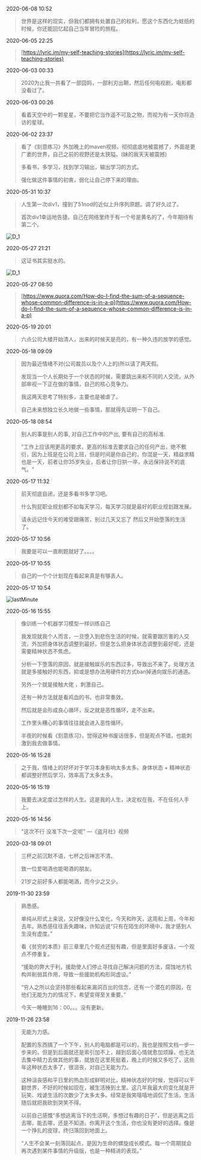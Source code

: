 2020-06-08 10:52

> 世界是这样的现实，但我们都拥有处置自己的权利，愿这个东西化为蛀纸的时候，你还能回忆起自己当年冒险的旅程。

2020-06-05 22:25

> [https://lyric.im/my-self-teaching-stories](https://lyric.im/my-self-teaching-stories)

2020-06-03 00:33

> 2020为止我一共看了一部囧妈，一部利刃出鞘，然后任何电视剧，电影都没看过了。

2020-06-03 00:26

> 看着天空中的一颗星星，不要把它当作遥不可及之物，而视为有一天你将造访的星球。

2020-06-02 23:37

> 看了《刻意练习》外加晚上的maven视频，彻彻底底地被震撼了，外面是更广袤的世界，自己之前的视野还是太狭隘。(妹的我天天被震撼)
>
> 多看书，多学习，找到学习输出，输出学习的方式。
>
> 强化做这件事情的初衷，弱化让自己停下来的理由。

2020-05-31 10:37

> 人生第一次div1，撞到了51nod的近似上升序列原题。调了好久过了。
>
> 首次div1幸运地告捷。自己在网络里终于有一个号是黄名的了，今年期待有第二个。

![D_1](https://raw.githubusercontent.com/2997ms/My_Algorithm/master/source_pic/Codechef1.png)

2020-05-27 21:21

> 这证书其实挺水的。

![D_1](https://raw.githubusercontent.com/2997ms/My_Algorithm/master/source_pic/hackerrank/C1.jpeg)

2020-05-27 08:50

> [https://www.quora.com/How-do-I-find-the-sum-of-a-sequence-whose-common-difference-is-in-a-p](https://www.quora.com/How-do-I-find-the-sum-of-a-sequence-whose-common-difference-is-in-a-p)

2020-05-19 20:01

> 六点公司大楼开始清人，出来的时候天是亮的，有一种久违的放学的感觉。

2020-05-18 09:09

> 因为最近情绪不对(公司裁员以及个人上的)所以请了两天假。
>
> 发现当一个人长期处于一个状态的时候，需要跳出来和不同的人交流，从外部审视一下正在做的事情，自己的核心竞争力。
>
> 我这两天思考了特别多，主要也是被虐了。
>
> 自己未来想独立长久地做一些事情，那就得先证明一下自己。

2020-05-18 08:54

> 别人的事是别人的事, 对自己工作中的产出, 要有自己的高标准.
>
> ”工作上应该用更高的要求，更高的标准去要求自己的任何产出，绝不敷衍，因为上班是在公司上班，但是时间是你自己的，你混是一天，精益求精也是一天，前者让你35岁失业，后者让你日拱一卒，永远保持说不的底气。“

2020-05-17 11:32

> 前天彻底自闭，还是多看书多学习吧。
>
> 什么狗屁职业规划都不如每天学习，每天学习就是最好的职业规划跟发展。
>
> 请永远记住今天的难受跟痛苦，别过几天又忘了 然后又开始堕落的生活了。

2020-05-17 10:56

> 我要是可以一直刷题就好了。。。。

2020-05-17 10:55

> 自己的一个个计划现在看起来真是有够丢人。

2020-05-17 10:54

![lastMinute](https://raw.githubusercontent.com/2997ms/My_Algorithm/master/source_pic/lastMinute.png)

2020-05-16 15:55

> 像训练一个机器学习模型一样训练自己
>
> 我发现就我个人而言，一旦堕入到悲伤生活的时候，就需要跟厉害的人交流，外加把身体状态调整到最好。但是怎么把身体状态调整到最好呢，还是需要精神状态不焦虑。
>
> 分析一下堕落的原因，就是接触娱乐的东西过多，导致出不来了。处理方法就是多接触好的东西，抑或是想办法用硬件的方式ban掉通向娱乐的通道。
>
> 另外一个就是接触大佬 ，刺激自己。
>
> 还有一种方法就是看鸡血的书，也非常奏效。
>
> 然后就是会形成良心循环，反之就是恶性循环，走不出来。
>
> 工作里头糟心的事情往往就会进入恶性循环。
>
> 半夜的时候看《刻意练习》，觉得这种书废话很多，但是观点不错，也能刺激到我去做事情。

2020-05-16 15:28

> 之于我，情绪上的好坏对于学习本身影响太多太多。身体状态 + 精神状态都调整好然后学习，效率高了太多太多。

2020-05-16 15:19

> 我要去决定度过怎样的人生。这是我的人生，决定权在我，不在任何人手上。

2020-05-16 14:56

> "这次不行 没准下次一定呢" —《盗月社》视频

2020-03-18 09:01

> 三杯之前沉默不语，七杯之后神志不清。
>
> 致一位爱喝酒也能喝酒的朋友。
>
> 21岁之前好多人都能喝酒，而今少之又少。

2019-11-30 23:59

> 熟悉感。
>
> 单纯从形式上来说，又好像没什么变化，今天和昨天，这周和上周，今年和去年。熟悉感往往丢失趣味，许知远说“只有在陌生的环境中，我才感到人生没有虚度。”
>
> 看《贫穷的本质》前三章里几个观点还挺有趣，但是里面好多废话，一个观点不停重复。
>
> “援助的弊大于利，援助使人们停止寻找自己解决问题的方法，腐蚀地方机构并削弱其作用，导致一些援助机构形同虚设。”
>
> “穷人之所以会坚持那些看起来漏洞百出的信念，还有一个潜在的原因，在他们无能为力的情况下，希望变得至关重要。”
>
> 今天一睡睡到16：00。。。没有更新。

2019-11-26 23:58

> 无能为力感。
>
> 配置的东西搞了一个下午，别人的电脑都是可以的，我也是按照文档一步一步来的，但是到后面就还是索引加不上，越到后面心情就愈加烦躁，也无法去集中精力去做其他的事，就放在这里死挺着，晚上的时候又多吃了，这些年这种状态太多了，很沮丧，对自己无能为力。
>
> 这种沮丧感和平日里的热血形成鲜明对比，精神状态好的时候，觉得可以干翻世界，不好的时候如现在，被生活捶到土里。这几年我最大的变化就是开玩笑、戏谑生活的次数少了太多太多。经常是我笑嘻嘻地调侃了生活，生活随后就把我砍到哭笑不得。
>
> 以前自己感慨“多想逃离当下的生活啊，多想过有趣的日子”，但是逃离之后去哪，能去哪，还是不知道。你离开这个生活，你也没有更好的选择。像是一个挣扎的皮球，终归落回到地面上。
>
> “人生不会某一刻落回起点，是因为生命的螺旋成长模式。每一个周期就会再次遇到某件事情的升级版，也是一种精进的表现。”